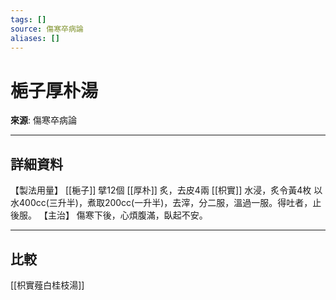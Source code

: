 ```yaml
---
tags: []
source: 傷寒卒病論
aliases: []
---
```


# 梔子厚朴湯

**來源**: 傷寒卒病論  

---

## 詳細資料
【製法用量】 [[梔子]] 擘12個 [[厚朴]] 炙，去皮4兩 [[枳實]] 水浸，炙令黃4枚
以水400cc(三升半)，煮取200cc(一升半)，去滓，分二服，溫過一服。得吐者，止後服。
【主治】
傷寒下後，心煩腹滿，臥起不安。

---

## 比較
[[枳實薤白桂枝湯]]
